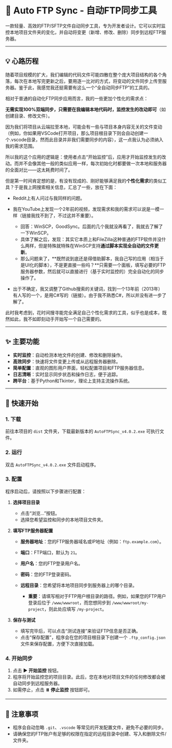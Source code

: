 # 🔄 Auto FTP Sync - 自动FTP同步工具

一款轻量、高效的FTP/SFTP文件自动同步工具，专为开发者设计。它可以实时监控本地项目文件夹的变化，并自动将变更（新增、修改、删除）同步到远程FTP服务器。

---

## 💡 心路历程

随着项目规模的扩大，我们编辑的代码文件可能四散在整个庞大项目结构的各个角落，每次在本地写完更新之后，要用逐一比对的方式，将变动的文件同步上传至服务器。鉴于此，我感觉我还挺需要有这么一个“全自动同步FTP”的工具的。

相对于普通的自动化FTP同步应用而言，我的一些更加个性化的需求点：

**无需实现100%双端同步，只需要在我编辑本地代码时，监控发生的改动即可**（如创建目录、修改文件）。

因为我们将项目从云端拉至本地，可能会有一些与项目本身内容无关的文件变动（例如，你如果用VSCode打开项目，那么项目根目录下则会自动创建一个.vscode目录，然而此目录并非我们需要同步的内容），这一点我认为必须纳入我的需求范围。

所以我的这个应用的逻辑是：使用者点击“开始监控”后，应用才开始监控发生的改动。而并不会像其他一般的类似应用一样，每次初始化时都要做一次本地和服务器的全面对比——这太耗费时间了。

但是第一时间肯定想的是，有没有现成的、刚好能够满足我的**个性化需求**的类似工具？于是我上网搜索相关信息，汇总了一些，放在下面：

* Reddit上有人问过与我同样的问题。
* 我在YouTube上发现一个2年前的视频，发现需求和我的需求可以说是一模一样（链接我找不到了，不过这并不重要）。

  * 回答：WinSCP，GoodSync。后面的几个我就没再看了，我就去了解了一下WinSCP。
  * 具体了解之后，发现：其实它本质上和FileZilla这种普通的FTP软件并没什么两样，但是特殊就特殊在WinSCP支持**通过脚本实现全自动的文件更新**。
  * 那么问题来了，**既然说到底还是得借助脚本，我自己写的应用（相当于是UI化的脚本），不是更直接一些吗？**只需要一个面板，填写必要的FTP服务器参数，然后就可以直接进行（基于实时监控的）完全自动化的同步操作了。
* 出于不确定，我又调整了Github搜索的关键词，找到一个13年前（2013年）有人写的一个，是用C#写的（链接）。由于我不熟悉C#，所以并没有进一步了解了。

此时我考虑到，花时间搜寻能完全满足自己个性化需求的工具，似乎也是成本，既然如此，我不如即刻动手开始写一个自己需要的。

---

## ✨ 主要功能

* **实时监控**：自动检测本地文件的创建、修改和删除操作。
* **高效同步**：快速将文件变更上传或从远程服务器删除。
* **简单配置**：直观的图形用户界面，轻松配置项目和FTP服务器信息。
* **日志清晰**：实时显示同步状态和操作日志，便于追踪。
* **跨平台**：基于Python和Tkinter，理论上支持主流操作系统。

---

## 🚀 快速开始

### 1. 下载

前往本项目的 `dist` 文件夹，下载最新版本的 `AutoFTPSync_v4.0.2.exe` 可执行文件。

### 2. 运行

双击 `AutoFTPSync_v4.0.2.exe` 文件启动程序。

### 3. 配置

程序启动后，请按照以下步骤进行配置：

1. **选择项目目录**

   * 点击“浏览...”按钮。
   * 选择您希望监控和同步的本地项目文件夹。

2. **填写FTP服务器配置**

   * **服务器地址**：您的FTP服务器域名或IP地址（例如：`ftp.example.com`）。
   * **端口**：FTP端口，默认为 `21`。
   * **用户名**：您的FTP登录用户名。
   * **密码**：您的FTP登录密码。
   * **远程目录**：您希望将本地项目同步到服务器上的哪个目录。

     * **重要**：请填写相对于FTP用户根目录的路径。例如，如果您的FTP用户登录后位于 `/www/wwwroot`，而您想同步到 `/www/wwwroot/my-project`，则此处应填写 `/my-project`。

3. **保存与测试**

   * 填写完毕后，可以点击“测试连接”来验证FTP信息是否正确。
   * 点击“保存配置”，程序会在您的项目根目录下创建一个 `.ftp_config.json` 文件来保存配置，方便下次直接加载。

### 4. 开始同步

1. 点击 **▶️ 开始监控** 按钮。
2. 程序将开始监控您的项目目录。此后，您在本地对项目文件的任何修改都会被自动同步到远程服务器。
3. 如需停止，点击 **⏸️ 停止监控** 按钮即可。

---

## 📝 注意事项

* 程序会自动忽略 `.git`、`.vscode` 等常见的开发配置文件，避免不必要的同步。
* 请确保您的FTP账户有足够的权限在指定的远程目录中创建、写入和删除文件/文件夹。
